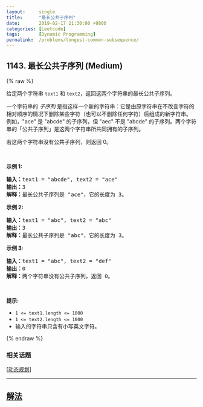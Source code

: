 ```yaml
---
layout:     single
title:      "最长公共子序列"
date:       2019-02-17 21:30:00 +0800
categories: [Leetcode]
tags:       [Dynamic Programming]
permalink:  /problems/longest-common-subsequence/
---
```


## 1143. 最长公共子序列 (Medium)

{% raw %}

<p>给定两个字符串&nbsp;<code>text1</code> 和&nbsp;<code>text2</code>，返回这两个字符串的最长公共子序列。</p>

<p>一个字符串的&nbsp;<em>子序列&nbsp;</em>是指这样一个新的字符串：它是由原字符串在不改变字符的相对顺序的情况下删除某些字符（也可以不删除任何字符）后组成的新字符串。<br>
例如，&quot;ace&quot; 是 &quot;abcde&quot; 的子序列，但 &quot;aec&quot; 不是 &quot;abcde&quot; 的子序列。两个字符串的「公共子序列」是这两个字符串所共同拥有的子序列。</p>

<p>若这两个字符串没有公共子序列，则返回 0。</p>

<p>&nbsp;</p>

<p><strong>示例 1:</strong></p>

<pre><strong>输入：</strong>text1 = &quot;abcde&quot;, text2 = &quot;ace&quot; 
<strong>输出：</strong>3  
<strong>解释：</strong>最长公共子序列是 &quot;ace&quot;，它的长度为 3。
</pre>

<p><strong>示例 2:</strong></p>

<pre><strong>输入：</strong>text1 = &quot;abc&quot;, text2 = &quot;abc&quot;
<strong>输出：</strong>3
<strong>解释：</strong>最长公共子序列是 &quot;abc&quot;，它的长度为 3。
</pre>

<p><strong>示例 3:</strong></p>

<pre><strong>输入：</strong>text1 = &quot;abc&quot;, text2 = &quot;def&quot;
<strong>输出：</strong>0
<strong>解释：</strong>两个字符串没有公共子序列，返回 0。
</pre>

<p>&nbsp;</p>

<p><strong>提示:</strong></p>

<ul>
	<li><code>1 &lt;= text1.length &lt;= 1000</code></li>
	<li><code>1 &lt;= text2.length &lt;= 1000</code></li>
	<li>输入的字符串只含有小写英文字符。</li>
</ul>

{% endraw %}

### 相关话题
  [[动态规划](https://github.com/openset/leetcode/tree/master/tag/dynamic-programming/README.md)]

---

## [解法](https://github.com/openset/leetcode/tree/master/problems/longest-common-subsequence)
